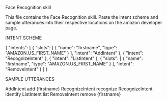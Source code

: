 Face Recognition skill

This file contains the Face Recognition skill. Paste the intent scheme and sample utterances into their respective locations on the amazon developer page.

INTENT SCHEME

{
  "intents": [
    {
      "slots": [
        {
          "name": "firstname",
          "type": "AMAZON.US_FIRST_NAME"
        }
      ],
      "intent": "AddIntent"
    },
    {
      "intent": "RecognizeIntent"
    },
    {
      "intent": "ListIntent"
    },
    {
      "slots": [
        {
          "name": "firstname",
          "type": "AMAZON.US_FIRST_NAME"
        }
      ],
      "intent": "RemoveIntent"
    }
  ]
}

SAMPLE UTTERANCES

AddIntent add {firstname}
RecognizeIntent recognize
RecognizeIntent identify
ListIntent list
RemoveIntent remove {firstname}
